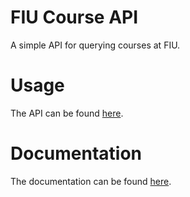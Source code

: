 # FIU Course API
A simple API for querying courses at FIU.

# Usage
The API can be found [here](https://fiu-course-api.herokuapp.com/api).

# Documentation
The documentation can be found [here](https://fiu-course-api.herokuapp.com/).
